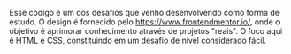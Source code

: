 Esse código é um dos desafios que venho desenvolvendo como forma de estudo. O design é fornecido pelo https://www.frontendmentor.io/, onde o objetivo é aprimorar conhecimento através de projetos "reais". O foco aqui é HTML e CSS, constituindo em um desafio de nível considerado fácil.